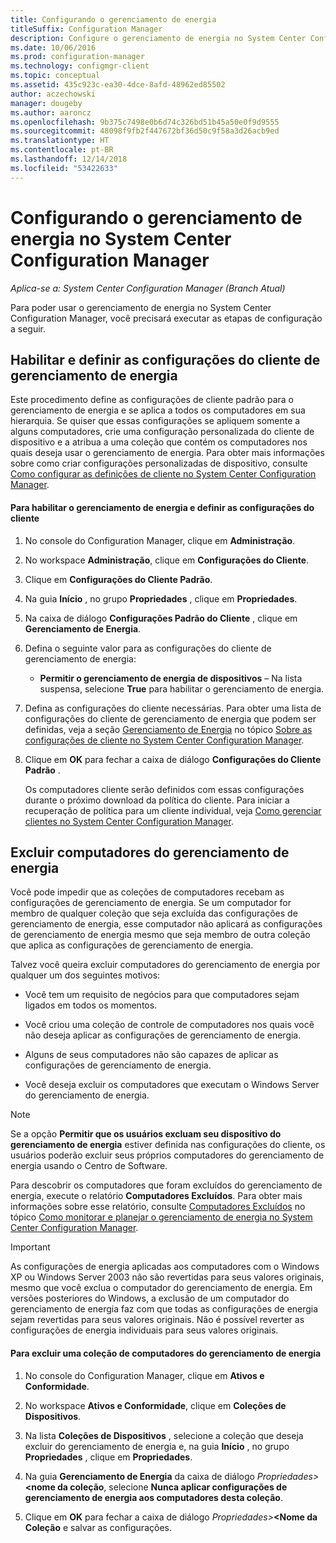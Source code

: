 ```yaml
---
title: Configurando o gerenciamento de energia
titleSuffix: Configuration Manager
description: Configure o gerenciamento de energia no System Center Configuration Manager.
ms.date: 10/06/2016
ms.prod: configuration-manager
ms.technology: configmgr-client
ms.topic: conceptual
ms.assetid: 435c923c-ea30-4dce-8afd-48962ed85502
author: aczechowski
manager: dougeby
ms.author: aaroncz
ms.openlocfilehash: 9b375c7498e0b6d74c326bd51b45a50e0f9d9555
ms.sourcegitcommit: 48098f9fb2f447672bf36d50c9f58a3d26acb9ed
ms.translationtype: HT
ms.contentlocale: pt-BR
ms.lasthandoff: 12/14/2018
ms.locfileid: "53422633"
---
```

# <a name="configuring-power-management-in-system-center-configuration-manager"></a>Configurando o gerenciamento de energia no System Center Configuration Manager

*Aplica-se a: System Center Configuration Manager (Branch Atual)*

Para poder usar o gerenciamento de energia no System Center Configuration Manager, você precisará executar as etapas de configuração a seguir.  

## <a name="enable-and-configure-power-management-client-settings"></a>Habilitar e definir as configurações do cliente de gerenciamento de energia  
 Este procedimento define as configurações de cliente padrão para o gerenciamento de energia e se aplica a todos os computadores em sua hierarquia. Se quiser que essas configurações se apliquem somente a alguns computadores, crie uma configuração personalizada do cliente de dispositivo e a atribua a uma coleção que contém os computadores nos quais deseja usar o gerenciamento de energia. Para obter mais informações sobre como criar configurações personalizadas de dispositivo, consulte [Como configurar as definições de cliente no System Center Configuration Manager](../../../../core/clients/deploy/configure-client-settings.md).  

#### <a name="to-enable-power-management-and-configure-client-settings"></a>Para habilitar o gerenciamento de energia e definir as configurações do cliente  

1. No console do Configuration Manager, clique em **Administração**.  

2. No workspace **Administração**, clique em **Configurações do Cliente**.  

3. Clique em **Configurações do Cliente Padrão**.  

4. Na guia **Início** , no grupo **Propriedades** , clique em **Propriedades**.  

5. Na caixa de diálogo **Configurações Padrão do Cliente** , clique em **Gerenciamento de Energia**.  

6. Defina o seguinte valor para as configurações do cliente de gerenciamento de energia:  

   -   **Permitir o gerenciamento de energia de dispositivos** – Na lista suspensa, selecione **True** para habilitar o gerenciamento de energia.  

7. Defina as configurações do cliente necessárias. Para obter uma lista de configurações do cliente de gerenciamento de energia que podem ser definidas, veja a seção [Gerenciamento de Energia](../../../../core/clients/deploy/about-client-settings.md#power-management) no tópico [Sobre as configurações de cliente no System Center Configuration Manager](../../../../core/clients/deploy/about-client-settings.md).  

8. Clique em **OK** para fechar a caixa de diálogo **Configurações do Cliente Padrão** .  

   Os computadores cliente serão definidos com essas configurações durante o próximo download da política do cliente. Para iniciar a recuperação de política para um cliente individual, veja [Como gerenciar clientes no System Center Configuration Manager](../../../../core/clients/manage/manage-clients.md).  

## <a name="exclude-computers-from-power-management"></a>Excluir computadores do gerenciamento de energia  
 Você pode impedir que as coleções de computadores recebam as configurações de gerenciamento de energia. Se um computador for membro de qualquer coleção que seja excluída das configurações de gerenciamento de energia, esse computador não aplicará as configurações de gerenciamento de energia mesmo que seja membro de outra coleção que aplica as configurações de gerenciamento de energia.  

 Talvez você queira excluir computadores do gerenciamento de energia por qualquer um dos seguintes motivos:  

-   Você tem um requisito de negócios para que computadores sejam ligados em todos os momentos.  

-   Você criou uma coleção de controle de computadores nos quais você não deseja aplicar as configurações de gerenciamento de energia.  

-   Alguns de seus computadores não são capazes de aplicar as configurações de gerenciamento de energia.  

-   Você deseja excluir os computadores que executam o Windows Server do gerenciamento de energia.  

> [!NOTE]  
>  Se a opção **Permitir que os usuários excluam seu dispositivo do gerenciamento de energia** estiver definida nas configurações do cliente, os usuários poderão excluir seus próprios computadores do gerenciamento de energia usando o Centro de Software.  

 Para descobrir os computadores que foram excluídos do gerenciamento de energia, execute o relatório **Computadores Excluídos**. Para obter mais informações sobre esse relatório, consulte [Computadores Excluídos](../../../../core/clients/manage/power/monitor-and-plan-for-power-management.md#BKMK_Excluded) no tópico [Como monitorar e planejar o gerenciamento de energia no System Center Configuration Manager](../../../../core/clients/manage/power/monitor-and-plan-for-power-management.md).  

> [!IMPORTANT]  
>  As configurações de energia aplicadas aos computadores com o Windows XP ou Windows Server 2003 não são revertidas para seus valores originais, mesmo que você exclua o computador do gerenciamento de energia. Em versões posteriores do Windows, a exclusão de um computador do gerenciamento de energia faz com que todas as configurações de energia sejam revertidas para seus valores originais. Não é possível reverter as configurações de energia individuais para seus valores originais.  

#### <a name="to-exclude-a-collection-of-computers-from-power-management"></a>Para excluir uma coleção de computadores do gerenciamento de energia  

1. No console do Configuration Manager, clique em **Ativos e Conformidade**.  

2. No workspace **Ativos e Conformidade**, clique em **Coleções de Dispositivos**.  

3. Na lista **Coleções de Dispositivos** , selecione a coleção que deseja excluir do gerenciamento de energia e, na guia **Início** , no grupo **Propriedades** , clique em **Propriedades**.  

4. Na guia **Gerenciamento de Energia** da caixa de diálogo <em>Propriedades\></em>**<nome da coleção**, selecione **Nunca aplicar configurações de gerenciamento de energia aos computadores desta coleção**.  

5. Clique em **OK** para fechar a caixa de diálogo <em>Propriedades\></em>**<Nome da Coleção** e salvar as configurações.  
